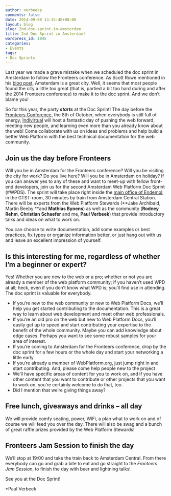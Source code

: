 ```yaml
---
author: verbeekp
comments: false
date: 2014-09-08 13:35:48+00:00
layout: blog
slug: 2nd-doc-sprint-in-amsterdam
title: 2nd Doc Sprint in Amsterdam!
wordpress_id: 1045
categories:
- Events
tags:
- Doc Sprints
---
```


Last year we made a grave mistake when we scheduled the doc sprint in Amsterdam to follow the Fronteers conference. As Scott Rowe mentioned in his [blog post](/blog/2013/09/web-platform-doc-sprint-amsterdam-october-12/), Amsterdam is a great city. Well, it seems that most people found the city a little too great (that is, partied a bit too hard during and after the 2014 Fronteers conference) to make it to the doc sprint. And we don’t blame you!

So for this year, the party **_starts_** at the Doc Sprint! The day before the [Fronteers Conference](https://fronteers.nl/congres/), the 8th of October, when everybody is still full of energy, [Indivirtual](http://indivirtual.nl) will host a fantastic day of pushing the web forward, meeting new people, and learning even more than you already know about the web! Come collaborate with us on ideas and problems and help build a better Web Platform with the best technical documentation for the web community.

## **Join us the day before Fronteers**

Will you be in Amsterdam for the Fronteers conference? Will you be visiting the city for work? Do you live here? Will you be in Amsterdam on holiday? If you can answer yes to any of these and want to meet-up with fellow front-end developers, join us for the second Amsterdam Web Platform Doc Sprint (#WPDS). The sprint will take place right inside the [main office of Endemol](https://www.google.com/maps/preview?q=Endemol+GTST-zaal%4052.3146072332,4.93559036011), in the GTST-room, 30 minutes by train from Amsterdam Central Station. There will be experts from the Web Platform Stewards (**Jake Archibald, <span style="color: #222222;">Martin Beeby</span> **and **Mathias Bynens**) as well as the community (**Rodney Rehm**, **Christian Schaefer** and me, **Paul Verbeek**) that provide introductory talks and ideas on what to work on.

You can choose to write documentation, add some examples or best practices, fix typos or organize information better, or just hang out with us and leave an excellent impression of yourself.

## **Is this interesting for me, regardless of whether I’m a beginner or expert?**

Yes! Whether you are new to the web or a pro; whether or not you are already a member of the web platform community; if you haven’t used WPD at all; heck, even if you don’t know what WPD is; you’ll find use in attending. The doc sprint is valuable for everybody.

*   If you’re new to the web community or new to Web Platform Docs, we’ll help you get started contributing to the documentation. This is a great way to learn about web development and meet other web professionals.
*   If you’re an old pro on the web but new to Web Platform Docs, you’ll easily get up to speed and start contributing your expertise to the benefit of the whole community. Maybe you can add knowledge about edge cases. Perhaps you want to see some robust samples for your area of interest.
*   If you’re coming to Amsterdam for the Fronteers conference, drop by the doc sprint for a few hours or the whole day and start your networking a little early.
*   If you’re already a member of WebPlatform.org, just jump right in and start contributing. And, please come help people new to the project
*   We’ll have specific areas of content for you to work on, and if you have other content that you want to contribute or other projects that you want to work on, you’re certainly welcome to do that, too.
*   Did I mention that we’re giving things away?

## **Free lunch, giveaways and drinks – all day**

We will provide comfy seating, power, WiFi, a plan what to work on and of course we will feed you over the day. There will also be swag and a bunch of great raffle prizes provided by the Web Platform Stewards!

## **Fronteers Jam Session to finish the day**

We’ll stop at 19:00 and take the train back to Amsterdam Central. From there everybody can go and grab a bite to eat and go straight to the _Fronteers_ _Jam Session_, to finish the day with beer and lightning talks!

See you at the Doc Sprint!

*Paul Verbeek
